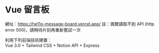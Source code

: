 # Vue 留言板
網址：https://he11o-message-board.vercel.app/
註：偶爾讀取不到 API (http error 500)，請稍待片刻再重新嘗試一次

利用下列前端技術建置：<br>
Vue 3.0 + Tailwind CSS + Notion API + Express
